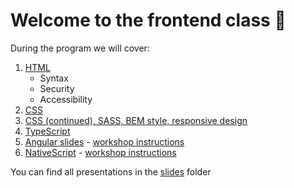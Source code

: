 # Welcome to the frontend class 🚀

During the program we will cover:
1. [HTML](./slides/FEC-1-HTML.pptx)
    - Syntax
    - Security    
    - Accessibility
1. [CSS](./slides/FEC-2-CSS.pptx)
1. [CSS (continued), SASS, BEM style, responsive design](./slides/FEC-3-CSS-SASS-BEM-Responsive.pptx)
1. [TypeScript](./slides/FEC-4-TypeScript.pptx)
1. [Angular slides](./slides/FEC-5-Angular.pptx) - [workshop instructions](./demo/angular/README.md)
1. [NativeScript](./slides/FEC-6-NativeScript.pptx)  - [workshop instructions](https://htmlpreview.github.io/?https://github.com/wvegteren/frontend-class/blob/master/demo/nativescript/docs/index.html)

You can find all presentations in the [slides](./slides/) folder
